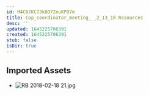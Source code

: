 ```yaml
---
id: M4C67KC73k8O7ZnuKPO7m
title: Cop_coordinator_meeting_ _2_13_18 Resources
desc: ''
updated: 1645225706391
created: 1645225706391
stub: false
isDir: true
---
```

## Imported Assets
- ![RB 2018-02-18 21.jpg](/assets/rb-2018-02-18-21.jpg)
